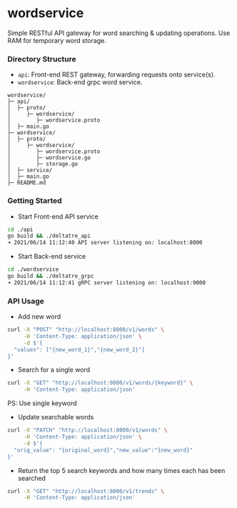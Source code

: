 # wordservice
Simple RESTful API gateway for word searching & updating operations. Use RAM for temporary word storage.

### Directory Structure

- `api`: Front-end REST gateway, forwarding requests onto service(s).
- `wordservice`: Back-end grpc word service.

```
wordservice/
├─ api/
│  ├─ proto/
│     ├─ wordservice/
│        ├─ wordservice.proto
│  ├─ main.go
├─ wordservice/
│  ├─ proto/
│     ├─ wordservice/
│        ├─ wordservice.proto
│        ├─ wordservice.go
│        ├─ storage.go
│  ├─ service/
│  ├─ main.go
├─ README.md
```

### Getting Started

- Start Front-end API service
```bash
cd ./api
go build && ./deltatre_api
➜ 2021/06/14 11:12:40 API server listening on: localhost:8000
```

- Start Back-end service
```bash
cd ./wordservice
go build && ./deltatre_grpc
➜ 2021/06/14 11:12:41 gRPC server listening on: localhost:9000
```

### API Usage

- Add new word
```bash
curl -X "POST" "http://localhost:8000/v1/words" \
     -H 'Content-Type: application/json' \
     -d $'{
  "values": ["{new_word_1}","{new_word_2}"]
}'
```

- Search for a single word
```bash
curl -X "GET" "http://localhost:8000/v1/words/{keyword}" \
     -H 'Content-Type: application/json'
```
PS: Use single keyword

- Update searchable words
```bash
curl -X "PATCH" "http://localhost:8000/v1/words" \
     -H 'Content-Type: application/json' \
     -d $'{
  "orig_value": "{original_word}","new_value":"{new_word}"
}'
```

- Return the top 5 search keywords and how many times each has been searched
```bash
curl -X "GET" "http://localhost:8000/v1/trends" \
     -H 'Content-Type: application/json'
```
